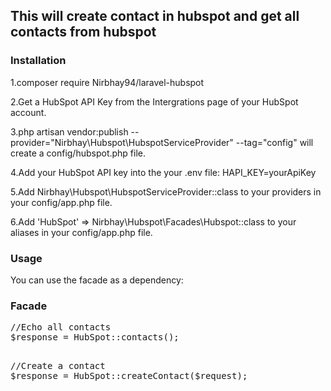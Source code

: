 <h2>This will create contact in hubspot and get all contacts from hubspot</h2>

<h3>Installation</h3>

1.composer require Nirbhay94/laravel-hubspot

2.Get a HubSpot API Key from the Intergrations page of your HubSpot account.

3.php artisan vendor:publish --provider="Nirbhay\Hubspot\HubspotServiceProvider" --tag="config" will create a config/hubspot.php file.

4.Add your HubSpot API key into the your .env file: HAPI_KEY=yourApiKey

5.Add Nirbhay\Hubspot\HubspotServiceProvider::class to your providers in your config/app.php file.

6.Add 'HubSpot' => Nirbhay\Hubspot\Facades\Hubspot::class to your aliases in your config/app.php file.

<h3>Usage</h3>

You can use the facade as a dependency:

<h3>Facade</h3>

<pre><span class="pl-s1"><span class="pl-c"><span class="pl-c">//</span>Echo all contacts </span></span>
<span class="pl-s1"><span class="pl-smi">$response</span> <span class="pl-k">=</span> <span class="pl-c1">HubSpot</span><span class="pl-k">::</span>contacts()<span class="pl-k">;</span>

<pre><span class="pl-s1"><span class="pl-c"><span class="pl-c">//</span>Create a contact </span></span>
<span class="pl-s1"><span class="pl-smi">$response</span> <span class="pl-k">=</span> <span class="pl-c1">HubSpot</span><span class="pl-k">::</span>createContact($request)<span class="pl-k">;</span>

